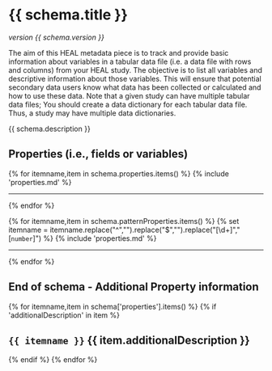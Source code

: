 # {{ schema.title }} 

_version {{ schema.version }}_

<!-- Below annotation is specific for folks filling out the csv template
and so is put here rather than in the actual schema annotations.
The wording comes from a prior manual edit of the HEAL DSC data 
packaging guidance version.
 -->

The aim of this HEAL metadata piece is to track and provide basic information about variables in a tabular data file (i.e. a data file with rows and columns) from your HEAL study. The objective is to list all variables and descriptive information about those variables. This will ensure that potential secondary data users know what data has been collected or calculated and how to use these data. Note that a given study can have multiple tabular data files; You should create a data dictionary for each tabular data file. Thus, a study may have multiple data dictionaries.

{{ schema.description }}

## Properties (i.e., fields or variables)

{% for itemname,item in schema.properties.items() %}
{% include 'properties.md' %}

------

{% endfor %}

{% for itemname,item in schema.patternProperties.items() %}
{% set itemname = itemname.replace("^","").replace("$","").replace("\[\d+\]","[`number`]") %}
{% include 'properties.md' %}

------
{% endfor %}

## End of schema - Additional Property information 

{% for itemname,item in schema['properties'].items() %}
{% if 'additionalDescription' in item %}
## `{{ itemname }}` {{ item.additionalDescription }}
{% endif %}
{% endfor %}